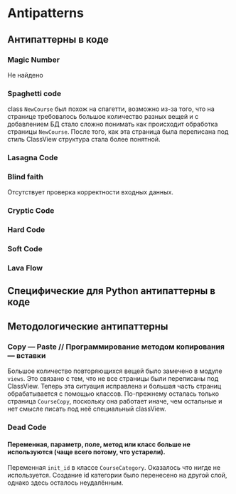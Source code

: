 Antipatterns
============

## Антипаттерны в коде

### Magic Number

Не найдено

### Spaghetti code

class `NewCourse` был похож на спагетти, возможно из-за того, что на странице требовалось большое количество разных вещей и с добавлением БД стало сложно понимать как происходит обработка страницы `NewCourse`. После того, как эта страница была переписана под стиль ClassView структура стала более понятной. 

### Lasagna Code

### Blind faith

Отсутствует проверка корректности входных данных.

### Cryptic Code

### Hard Code

### Soft Code

### Lava Flow

## Специфические для Python антипаттерны в коде

## Методологические антипаттерны
### Copy — Paste // Программирование методом копирования — вставки

Большое количество повторяющихся вещей было замечено в модуле `views`. Это связано с тем, что не все страницы были переписаны под ClassView.
Теперь эта ситуация исправлена и большая часть страниц обрабатывается с помощью классов. По-прежнему осталась только страница `CourseCopy`, поскольку она работает иначе, чем остальные и нет смысле писать под неё специальный classView. 



### Dead Code

#### Переменная, параметр, поле, метод или класс больше не используются (чаще всего потому, что устарели).

Переменная `init_id` в классе `CourseCategory`. Оказалось что нигде не используется. Создание id категории было перенесено на другой слой, однако здесь осталось неудалённым.

